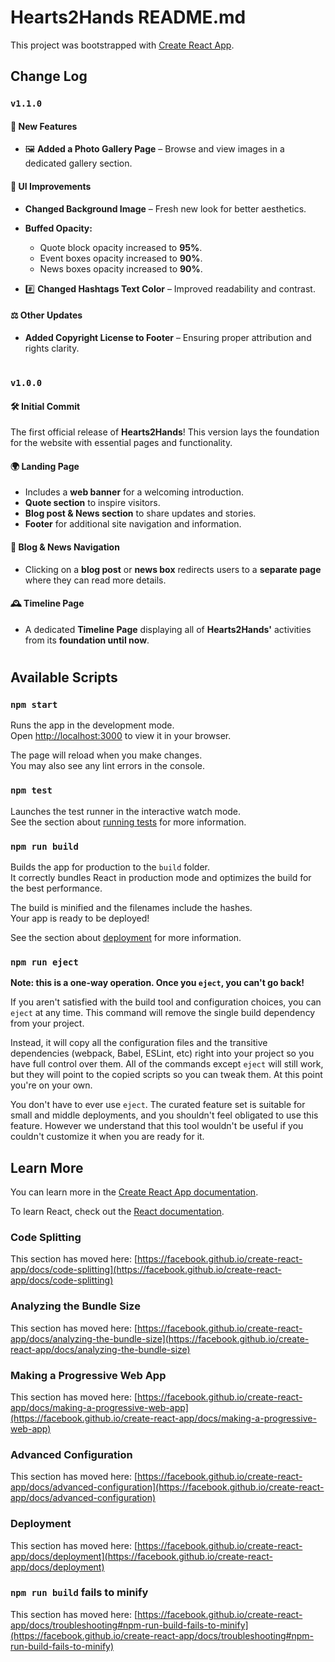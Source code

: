 # Hearts2Hands README.md
This project was bootstrapped with [Create React App](https://github.com/facebook/create-react-app).

## Change Log  
### `v1.1.0`  

#### 🚀 New Features  
- 🖼 **Added a Photo Gallery Page** – Browse and view images in a dedicated gallery section.  

#### 🎨 UI Improvements  
- **Changed Background Image** – Fresh new look for better aesthetics.  

- **Buffed Opacity:**  
  - Quote block opacity increased to **95%**.  
  - Event boxes opacity increased to **90%**.  
  - News boxes opacity increased to **90%**.
    
- #️⃣ **Changed Hashtags Text Color** – Improved readability and contrast.  

#### ⚖️ Other Updates  
- **Added Copyright License to Footer** – Ensuring proper attribution and rights clarity.

#

### `v1.0.0`  

#### 🛠 Initial Commit  
The first official release of **Hearts2Hands**! This version lays the foundation for the website with essential pages and functionality.

#### 🌍 Landing Page  
- Includes a **web banner** for a welcoming introduction.  
- **Quote section** to inspire visitors.  
- **Blog post & News section** to share updates and stories.  
- **Footer** for additional site navigation and information.  

#### 🔗 Blog & News Navigation  
- Clicking on a **blog post** or **news box** redirects users to a **separate page** where they can read more details.  

#### 🕰 Timeline Page  
- A dedicated **Timeline Page** displaying all of **Hearts2Hands'** activities from its **foundation until now**.

#

## Available Scripts  

### `npm start`

Runs the app in the development mode.\
Open [http://localhost:3000](http://localhost:3000) to view it in your browser.

The page will reload when you make changes.\
You may also see any lint errors in the console.

### `npm test`

Launches the test runner in the interactive watch mode.\
See the section about [running tests](https://facebook.github.io/create-react-app/docs/running-tests) for more information.

### `npm run build`

Builds the app for production to the `build` folder.\
It correctly bundles React in production mode and optimizes the build for the best performance.

The build is minified and the filenames include the hashes.\
Your app is ready to be deployed!

See the section about [deployment](https://facebook.github.io/create-react-app/docs/deployment) for more information.

### `npm run eject`

**Note: this is a one-way operation. Once you `eject`, you can't go back!**

If you aren't satisfied with the build tool and configuration choices, you can `eject` at any time. This command will remove the single build dependency from your project.

Instead, it will copy all the configuration files and the transitive dependencies (webpack, Babel, ESLint, etc) right into your project so you have full control over them. All of the commands except `eject` will still work, but they will point to the copied scripts so you can tweak them. At this point you're on your own.

You don't have to ever use `eject`. The curated feature set is suitable for small and middle deployments, and you shouldn't feel obligated to use this feature. However we understand that this tool wouldn't be useful if you couldn't customize it when you are ready for it.

## Learn More

You can learn more in the [Create React App documentation](https://facebook.github.io/create-react-app/docs/getting-started).

To learn React, check out the [React documentation](https://reactjs.org/).

### Code Splitting

This section has moved here: [https://facebook.github.io/create-react-app/docs/code-splitting](https://facebook.github.io/create-react-app/docs/code-splitting)

### Analyzing the Bundle Size

This section has moved here: [https://facebook.github.io/create-react-app/docs/analyzing-the-bundle-size](https://facebook.github.io/create-react-app/docs/analyzing-the-bundle-size)

### Making a Progressive Web App

This section has moved here: [https://facebook.github.io/create-react-app/docs/making-a-progressive-web-app](https://facebook.github.io/create-react-app/docs/making-a-progressive-web-app)

### Advanced Configuration

This section has moved here: [https://facebook.github.io/create-react-app/docs/advanced-configuration](https://facebook.github.io/create-react-app/docs/advanced-configuration)

### Deployment

This section has moved here: [https://facebook.github.io/create-react-app/docs/deployment](https://facebook.github.io/create-react-app/docs/deployment)

### `npm run build` fails to minify

This section has moved here: [https://facebook.github.io/create-react-app/docs/troubleshooting#npm-run-build-fails-to-minify](https://facebook.github.io/create-react-app/docs/troubleshooting#npm-run-build-fails-to-minify)
